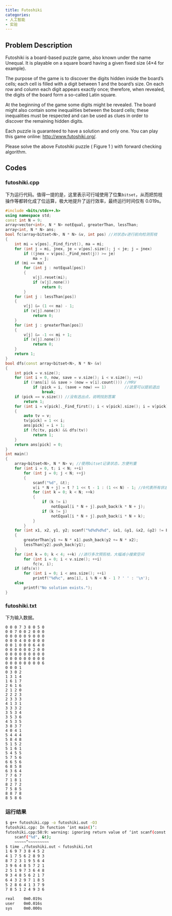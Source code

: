 ```yaml
---
title: Futoshiki
categories:
- 人工智能
- 实验
---
```

## Problem Description

Futoshiki is a board-based puzzle game, also known under the name Unequal. It is playable on a square board having a given fixed size (4×4 for example).

The purpose of the game is to discover the digits hidden inside the board’s cells; each cell is filled with a digit between 1 and the board’s size. On each row and column each digit appears exactly once; therefore, when revealed, the digits of the board form a so-called Latin square.

At the beginning of the game some digits might be revealed. The board might also contain some inequalities between the board cells; these inequalities must be respected and can be used as clues in order to discover the remaining hidden digits.

Each puzzle is guaranteed to have a solution and only one. You can play this game online: <http://www.futoshiki.org/>.

Please solve the above Futoshiki puzzle ( Figure 1 ) with forward checking algorithm.

## Codes

### futoshiki.cpp

下为运行代码。值得一提的是，这里表示可行域使用了位集`bitset`，从而把剪枝操作等都转化成了位运算，极大地提升了运行效率，最终运行时间仅有 0.019s。

```cpp
#include <bits/stdc++.h>
using namespace std;
const int N = 9;
array<vector<int>, N * N> notEqual, greaterThan, lessThan;
array<int, N * N> ans;
bool fc(array<bitset<N>, N * N> &v, int pos) //对状态v进行前向检测剪枝
{
	int mi = v[pos]._Find_first(), ma = mi;
	for (int j = mi, jnex, je = v[pos].size(); j < je; j = jnex)
		if ((jnex = v[pos]._Find_next(j)) >= je)
			ma = j;
	if (mi == ma)
		for (int j : notEqual[pos])
		{
			v[j].reset(mi);
			if (v[j].none())
				return 0;
		}
	for (int j : lessThan[pos])
	{
		v[j] &= (1 << ma) - 1;
		if (v[j].none())
			return 0;
	}
	for (int j : greaterThan[pos])
	{
		v[j] &= -1 << mi + 1;
		if (v[j].none())
			return 0;
	}
	return 1;
}
bool dfs(const array<bitset<N>, N * N> &v)
{
	int pick = v.size();
	for (int i = 0, now, save = v.size(); i < v.size(); ++i)
		if (!ans[i] && save > (now = v[i].count())) //MRV
			if (pick = i, (save = now) == 1)		//这里可以提前退出
				break;
	if (pick == v.size()) //没有选出点，说明找到答案
		return 1;
	for (int i = v[pick]._Find_first(); i < v[pick].size(); i = v[pick]._Find_next(i)) //遍历当前考虑的下标pick，他的可行值域{i}
	{
		auto tv = v;
		tv[pick] = 1 << i;
		ans[pick] = i + 1;
		if (fc(tv, pick) && dfs(tv))
			return 1;
	}
	return ans[pick] = 0;
}
int main()
{
	array<bitset<N>, N * N> v; //使用bitset记录状态，方便判重
	for (int i = 0, t; i < N; ++i)
		for (int j = 0; j < N; ++j)
		{
			scanf("%d", &t);
			v[i * N + j] = t ? 1 << t - 1 : (1 << N) - 1; //0代表所有状态都可行，因此将原值翻转
			for (int k = 0; k < N; ++k)
			{
				if (k != i)
					notEqual[i * N + j].push_back(k * N + j);
				if (k != j)
					notEqual[i * N + j].push_back(i * N + k);
			}
		}
	for (int x1, x2, y1, y2; scanf("%d%d%d%d", &x1, &y1, &x2, &y2) != EOF;)
	{
		greaterThan[y1 += N * x1].push_back(y2 += N * x2);
		lessThan[y2].push_back(y1);
	}
	for (int k = 0; k < 4; ++k) //进行多次预剪枝，大幅减小搜索空间
		for (int i = 0; i < v.size(); ++i)
			fc(v, i);
	if (dfs(v))
		for (int i = 0; i < ans.size(); ++i)
			printf("%d%c", ans[i], i % N < N - 1 ? ' ' : '\n');
	else
		printf("No solution exists.");
}
```

### futoshiki.txt

下为输入数据。

```autoit
0 0 0 7 3 8 0 5 0
0 0 7 0 0 2 0 0 0
0 0 0 0 0 9 0 0 0
0 0 0 4 0 0 0 0 0
0 0 1 0 0 0 6 4 0
0 0 0 0 0 0 2 0 0
0 0 0 0 0 0 0 0 0
0 0 0 0 0 0 0 0 0
0 0 0 0 0 0 0 0 6
0 0 0 1
0 3 0 2
1 3 1 4
1 6 1 7
2 6 1 6
2 1 2 0
2 2 2 3
2 3 3 3
4 1 3 1
3 3 3 2
3 5 3 4
3 5 3 6
4 5 3 5
3 8 3 7
4 0 4 1
5 4 4 4
5 8 4 8
5 1 5 2
5 1 6 1
5 4 5 5
5 7 5 6
6 6 5 6
6 8 5 8
6 3 6 4
7 7 6 7
7 1 8 1
8 2 7 2
7 5 8 5
8 8 7 8
8 5 8 6
```

### 运行结果

```bash
$ g++ futoshiki.cpp -o futoshiki.out -O3
futoshiki.cpp: In function ‘int main()’:
futoshiki.cpp:58:9: warning: ignoring return value of ‘int scanf(const char*, ...)’, declared with attribute warn_unused_result [-Wunused-result]
    scanf("%d", &t);
    ~~~~~^~~~~~~~~~
$ time ./futoshiki.out < futoshiki.txt
1 6 9 7 3 8 4 5 2
4 1 7 5 6 2 8 9 3
8 7 2 3 1 9 5 6 4
3 9 6 4 8 5 7 2 1
2 5 1 9 7 3 6 4 8
9 3 4 8 5 6 2 1 7
6 4 3 2 9 7 1 8 5
5 2 8 6 4 1 3 7 9
7 8 5 1 2 4 9 3 6

real    0m0.019s
user    0m0.016s
sys     0m0.000s
```
